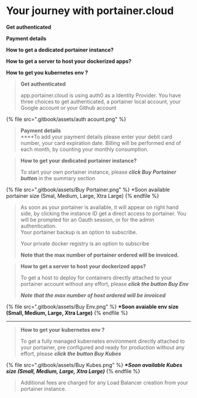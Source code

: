 # Your journey with portainer.cloud

**Get authenticated**

**Payment details**

**How to get a dedicated portainer instance?**

**How to get a server to host your dockerized apps?**

**How to get you kubernetes env ?**



> **Get authenticated**
>
> app.portainer.cloud is using auth0 as a Identity Provider. You have three choices to get authenticated, a portainer local account, your Google account or your Github account

{% file src=".gitbook/assets/auth acount.png" %}

> **Payment details**\
> ****To add your payment details please enter your debit card number, your card expiration date.  Billing will be performed end of each month, by counting your monthly consumption.

> **How to get your dedicated portainer instance?**
>
> To start your own portainer instance, please _**click Buy Portainer button**_ in the summary section

{% file src=".gitbook/assets/Buy Portainer.png" %}
\*Soon available portainer size (Smal, Medium, Large, Xtra Large)
{% endfile %}

> As soon as your portainer is available, it will appear on right hand side, by clicking the instance ID get a direct access to portainer. You will be prompted for an Oauth session, or for the admin authentication. \
> Your portainer backup is an option to subscribe.
>
> Your private docker registry is an option to subscribe
>
> **Note that the max number of portainer ordered will be invoiced.**

> **How to get a server to host your dockerized apps?**
>
> To get a host to deploy for containers directly attached to your portainer account without any effort, please _**click the button Buy Env**_
>
> _**Note that the max number of host ordered will be invoiced**_

{% file src=".gitbook/assets/Buy Env.png" %}
**\*Soon avaiable env size (Small, Medium, Large, Xtra Large)**
{% endfile %}

****

> **How to get your kubernetes env ?**
>
> To get a fully managed kubernetes environment directly attached to your portainer, pre configured and ready for production without any effort, please _**click the button Buy Kubes**_

{% file src=".gitbook/assets/Buy Kubes.png" %}
_**\*Soon available Kubes size (Small, Medium, Large, Xtra Large)**_
{% endfile %}

> Additional fees are charged for any Load Balancer creation from your portainer instance.&#x20;





